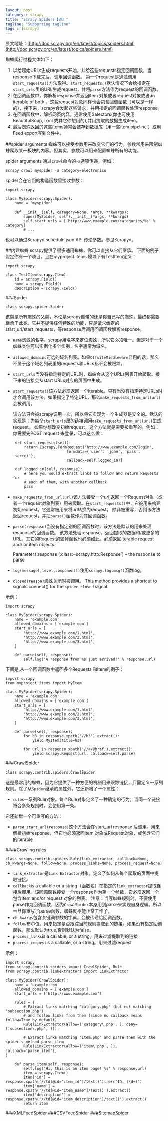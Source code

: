 ```yaml
---
layout: post
category : scrapy
title: "Scrapy Spiders【译】"
tagline: "Supporting tagline"
tags : [scrapy]
---
```

原文地址：[http://doc.scrapy.org/en/latest/topics/spiders.html](http://doc.scrapy.org/en/latest/topics/spiders.html)

蜘蛛爬行过程大体如下：

 1. 以给起始URLs生成requests开始，并给这些requests指定回调函数，当response下载完后，调用回调函数。
 第一个request是通过调用`start_requests()`方法取得。`start_requests()`默认情况下会给指定在`start_urls`里的URL生成request，并将`parse`方法作为request的回调函数。
 2. 在回调函数中，你解析response并返回item 对象或者request对象或者an iterable of both 。这些request对象同样也会包含回调函数（可以是一样的），接下来，scrapy会发起这些请求，并用指定的回调函数处理response。
 3. 在回调函数中，解析网页内容，通常使用Selectors(你也可使用BeautifulSoup, lxml 或其它你想用的),并用提取的数据生成item。
 4. 最后蜘蛛返回的这些items通常会被存到数据库（用一些item pipeline ）或用Feed export写到文件中。

##spider arguments 
蜘蛛可以接受参数用来改变它们的行为。参数常用来限制蜘蛛爬取某一板块的内容。但其实，参数可以用来配置蜘蛛所有的功能。

spider arguments 通过`crawl`命令的`-a`选项传递，例如：

    scrapy crawl myspider -a category=electronics
    
spider会在它们的构造函数里接收参数：


	import scrapy

	class MySpider(scrapy.Spider):
    	name = 'myspider'

    	def __init__(self, category=None, *args, **kwargs):
        	super(MySpider, self).__init__(*args, **kwargs)
        	self.start_urls = ['http://www.example.com/categories/%s' % category]
        	# ...


也可以通过Scrapyd schedule.json API 传递参数。参见Scrapyd。

##内建蜘蛛
scrapy提供了很多通用蜘蛛，你可以直接从它们继承。
下面的例子假定你有一个项目，且在myproject.items 模块下有TestItem定义：

	import scrapy

	class TestItem(scrapy.Item):
    	id = scrapy.Field()
    	name = scrapy.Field()
    	description = scrapy.Field()


###Spider


	class scrapy.spider.Spider


该类是所有蜘蛛的父类，不论是scrapy自带的还是你自己写的蜘蛛，最终都需要继承于此类。它并不提供任何特殊的功能，只是请求给定的start_url/start_requests，等response后调用回调函数解析response。

 - `name`蜘蛛的名字。scrapy用名字来定位蜘蛛，所以它必须唯一。但是对于一个蜘蛛类你可以实例化多个实例。名字通常为域名。
 - `allowed_domains`可选的域名列表。如果`OffsiteMiddleware`启用的话，那么不属于这个域名列表里的requests和URLs都不会被跟踪。
 - `start_urls`当没有指定特定的URL时，蜘蛛会从这个URLs列表开始爬取。接下来的链接会从start URLs对应的页面中生成。
 - `start_requests()`该方法必须返回一个iterable。只有当没有指定特定URLs时才会调用该方法。如果指定了特定URL，那么`make_requests_from_url(url)`会被调用。
 	
	该方法只会被scrapy调用一次，所以将它实现为一个生成器是安全的。默认的实现是：为每个`start_urls`里的链接调用`make_requests_from_url(url)`生成request。
	如果你想改变初始request，这个方法就是需要被重写的。例如：你需要先POST request 来登录，可以这么做：

	  	def start_requests(self):
		  	return [scrapy.FormRequest("http://www.example.com/login",
                               formdata={'user': 'john', 'pass': 'secret'},
                               callback=self.logged_in)]

	  	def logged_in(self, response):
		  	# here you would extract links to follow and return Requests for
		  	# each of them, with another callback
		  	pass

 - `make_requests_from_url(url)`该方法接受一个url,返回一个Request对象（或者一个request对象列表）用来爬取。在`start_requests()`中，它被用来构建初始request。它通常被用来将url转换为request。
 除非被重写，否则该方法返回request，并把`parse()`函数作为其回调函数。
 - `parse(response)`当没有指定别的回调函数时，该方法是默认的用来处理response的回调函数。
 该方法处理response，返回提取的数据和/或更多的URL。其它的Request的毁掉函数也必须如此。必须返回iterable request and/ or item objects.

	 Parameters:response (:class:~scrapy.http.Response`) – the response to parse


- `log(message[,level,component])`使用`scrapy.log.msg()`函数log。
- `closed(reason)`蜘蛛关闭时被调用。 This method provides a shortcut to signals.connect() for the `spider_closed` signal.

示例：

	import scrapy

	class MySpider(scrapy.Spider):
    	name = 'example.com'
    	allowed_domains = ['example.com']
    	start_urls = [
        	'http://www.example.com/1.html',
        	'http://www.example.com/2.html',
        	'http://www.example.com/3.html',
    	]

    	def parse(self, response):
        	self.log('A response from %s just arrived!' % response.url)
        

 
下面是,从一个回调函数中返回多个Requests 和Item的例子：

	import scrapy
	from myproject.items import MyItem

	class MySpider(scrapy.Spider):
    	name = 'example.com'
    	allowed_domains = ['example.com']
    	start_urls = [
        	'http://www.example.com/1.html',
        	'http://www.example.com/2.html',
        	'http://www.example.com/3.html',
    	]

    	def parse(self, response):
        	for h3 in response.xpath('//h3').extract():
            	yield MyItem(title=h3)

        	for url in response.xpath('//a/@href').extract():
            	yield scrapy.Request(url, callback=self.parse)

###CrawlSpider

	class scrapy.contrib.spiders.CrawlSpider

这是最常用的蜘蛛，因为它提供了一种方便的机制用来跟踪链接，只需定义一系列规则。除了从`Spider`继承的属性外，它还新增了一个属性：

 - `rules`一系列Rule对象。每个Rule对象定义了一种确定的行为。当同一个链接符合多条规则时，会使用第一条。

它还新增一个可重写的方法：

 - `parse_start_url(response)`这个方法会在start_url response 后调用。用来解析初始response，但它也必须返回item 对象或Request对象，或包含它们的iterable 

####Crawling rules

	class scrapy.contrib.spiders.Rule(link_extractor, callback=None, cb_kwargs=None, follow=None, process_links=None, process_request=None)


 - `link_extractor`是`Link Extractor`对象，定义了如何从每个爬取的页面中提取链接。
 - `callback`is a callable or a string（函数名）在指定的`link_extractor`提取连接后调用。该回调函数接受一个response作为第一个参数，它必须返回一个包含item and/or request 对象的列表。
 注意：当写蜘蛛规则时，不要使用parse作为回调函数，因为`CrawlSpider`本身用到parse来实现自身逻辑。所以一旦你重写了parse函数，蜘蛛就不能正常工作了。
 - `cb_kwargs`包含关键词参数的字典，会被传递给回调函数。
 - `follow`布尔值。用来指定是否跟踪当前规则提取到的链接。如果没有指定回调函数，那么默认为true,否则默认为false。
 - `process_links`is a callable, or a string。用来过滤提取到的链接
 - `process_request`is a callable, or a string。用来过滤request

示例：

	import scrapy
	from scrapy.contrib.spiders import CrawlSpider, Rule
	from scrapy.contrib.linkextractors import LinkExtractor

	class MySpider(CrawlSpider):
    	name = 'example.com'
    	allowed_domains = ['example.com']
    	start_urls = ['http://www.example.com']

    	rules = (
        	# Extract links matching 'category.php' (but not matching 'subsection.php')
        	# and follow links from them (since no callback means follow=True by default).
        	Rule(LinkExtractor(allow=('category\.php', ), deny=('subsection\.php', ))),

        	# Extract links matching 'item.php' and parse them with the spider's method parse_item
        	Rule(LinkExtractor(allow=('item\.php', )), callback='parse_item'),
    )

    	def parse_item(self, response):
        	self.log('Hi, this is an item page! %s' % response.url)
        	item = scrapy.Item()
        	item['id'] = response.xpath('//td[@id="item_id"]/text()').re(r'ID: (\d+)')
        	item['name'] = response.xpath('//td[@id="item_name"]/text()').extract()
        	item['description'] = response.xpath('//td[@id="item_description"]/text()').extract()
        	return item

 
###XMLFeedSpider
###CSVFeedSpider
###SitemapSpider
 